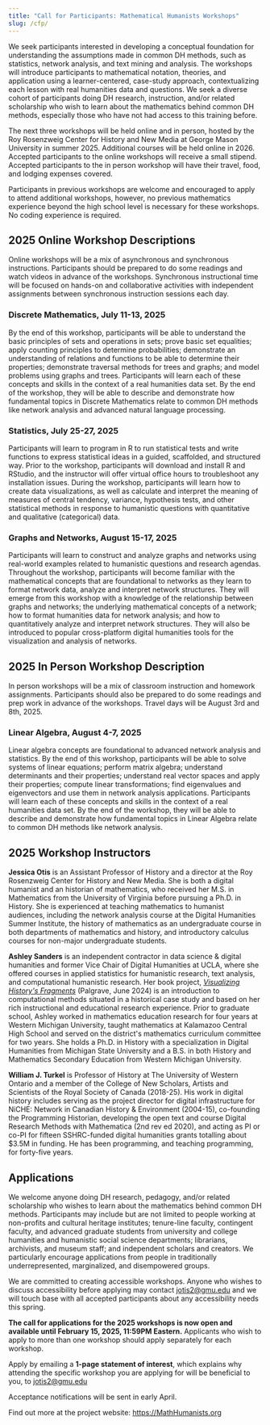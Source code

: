 ```yaml
---
title: "Call for Participants: Mathematical Humanists Workshops"
slug: /cfp/
---
```


We seek participants interested in developing a conceptual foundation for understanding the assumptions made in common DH methods, such as statistics, network analysis, and text mining and analysis. The workshops will introduce participants to mathematical notation, theories, and application using a learner-centered, case-study approach, contextualizing each lesson with real humanities data and questions. We seek a diverse cohort of participants doing DH research, instruction, and/or related scholarship who wish to learn about the mathematics behind common DH methods, especially those who have not had access to this training before.

The next three workshops will be held online and in person, hosted by the Roy Rosenzweig Center for History and New Media at George Mason University in summer 2025. Additional courses will be held online in 2026. Accepted participants to the online workshops will receive a small stipend. Accepted participants to the in person workshop will have their travel, food, and lodging expenses covered.

Participants in previous workshops are welcome and encouraged to apply to attend additional workshops, however, no previous mathematics experience beyond the high school level is necessary for these workshops. No coding experience is required.

## 2025 Online Workshop Descriptions

Online workshops will be a mix of asynchronous and synchronous instructions. Participants should be prepared to do some readings and watch videos in advance of the workshops. Synchronous instructional time will be focused on hands-on and collaborative activities with independent assignments between synchronous instruction sessions each day.

### Discrete Mathematics, July 11-13, 2025

By the end of this workshop, participants will be able to understand the basic principles of sets and operations in sets; prove basic set equalities; apply counting principles to determine probabilities; demonstrate an understanding of relations and functions to be able to determine their properties; demonstrate traversal methods for trees and graphs; and model problems using graphs and trees. Participants will learn each of these concepts and skills in the context of a real humanities data set. By the end of the workshop, they will be able to describe and demonstrate how fundamental topics in Discrete Mathematics relate to common DH methods like network analysis and advanced natural language processing.

### Statistics, July 25-27, 2025

Participants will learn to program in R to run statistical tests and write functions to express statistical ideas in a guided, scaffolded, and structured way. Prior to the workshop, participants will download and install R and RStudio, and the instructor will offer virtual office hours to troubleshoot any installation issues. During the workshop, participants will learn how to create data visualizations, as well as calculate and interpret the meaning of measures of central tendency, variance, hypothesis tests, and other statistical methods in response to humanistic questions with quantitative and qualitative (categorical) data.

### Graphs and Networks, August 15-17, 2025

Participants will learn to construct and analyze graphs and networks using real-world examples related to humanistic questions and research agendas. Throughout the workshop, participants will become familiar with the mathematical concepts that are foundational to networks as they learn to format network data, analyze and interpret network structures. They will emerge from this workshop with a knowledge of the relationship between graphs and networks; the underlying mathematical concepts of a network; how to format humanities data for network analysis; and how to quantitatively analyze and interpret network structures. They will also be introduced to popular cross-platform digital humanities tools for the visualization and analysis of networks.

## 2025 In Person Workshop Description

In person workshops will be a mix of classroom instruction and homework assignments. Participants should also be prepared to do some readings and prep work in advance of the workshops. Travel days will be August 3rd and 8th, 2025.

### Linear Algebra, August 4-7, 2025

Linear algebra concepts are foundational to advanced network analysis and statistics. By the end of this workshop, participants will be able to solve systems of linear equations; perform matrix algebra; understand determinants and their properties; understand real vector spaces and apply their properties; compute linear transformations; find eigenvalues and eigenvectors and use them in network analysis applications. Participants will learn each of these concepts and skills in the context of a real humanities data set. By the end of the workshop, they will be able to describe and demonstrate how fundamental topics in Linear Algebra relate to common DH methods like network analysis.

## 2025 Workshop Instructors

**Jessica Otis** is an Assistant Professor of History and a director at the Roy Rosenzweig Center for History and New Media. She is both a digital humanist and an historian of mathematics, who received her M.S. in Mathematics from the University of Virginia before pursuing a Ph.D. in History. She is experienced at teaching mathematics to humanist audiences, including the network analysis course at the Digital Humanities Summer Institute, the history of mathematics as an undergraduate course in both departments of mathematics and history, and introductory calculus courses for non-major undergraduate students.

**Ashley Sanders** is an independent contractor in data science & digital humanities and former Vice Chair of Digital Humanities at UCLA, where she offered courses in applied statistics for humanistic research, text analysis, and computational humanistic research. Her book project, _[Visualizing History's Fragments](https://link.springer.com/book/10.1007/978-3-031-46976-3)_ (Palgrave, June 2024) is an introduction to computational methods situated in a historical case study and based on her rich instructional and educational research experience. Prior to graduate school, Ashley worked in mathematics education research for four years at Western Michigan University, taught mathematics at Kalamazoo Central High School and served on the district's mathematics curriculum committee for two years. She holds a Ph.D. in History with a specialization in Digital Humanities from Michigan State University and a B.S. in both History and Mathematics Secondary Education from Western Michigan University.

**William J. Turkel** is Professor of History at The University of Western Ontario and a member of the College of New Scholars, Artists and Scientists of the Royal Society of Canada (2018-25). His work in digital history includes serving as the project director for digital infrastructure for NiCHE: Network in Canadian History & Environment (2004-15), co-founding the Programming Historian, developing the open text and course Digital Research Methods with Mathematica (2nd rev ed 2020), and acting as PI or co-PI for fifteen SSHRC-funded digital humanities grants totalling about $3.5M in funding. He has been programming, and teaching programming, for forty-five years.

## Applications

We welcome anyone doing DH research, pedagogy, and/or related scholarship who wishes to learn about the mathematics behind common DH methods. Participants may include but are not limited to people working at non-profits and cultural heritage institutes; tenure-line faculty, contingent faculty, and advanced graduate students from university and college humanities and humanistic social science departments; librarians, archivists, and museum staff; and independent scholars and creators. We particularly encourage applications from people in traditionally underrepresented, marginalized, and disempowered groups.

We are committed to creating accessible workshops. Anyone who wishes to discuss accessibility before applying may contact [jotis2@gmu.edu](mailto:jotis2@gmu.edu) and we will touch base with all accepted participants about any accessibility needs this spring.

**The call for applications for the 2025 workshops is now open and available until February 15, 2025, 11:59PM Eastern.** Applicants who wish to apply to more than one workshop should apply separately for each workshop.

Apply by emailing a **1-page statement of interest**, which explains why attending the specific workshop you are applying for will be beneficial to you, to [jotis2@gmu.edu](mailto:jotis2@gmu.edu)

Acceptance notifications will be sent in early April.

Find out more at the project website: <https://MathHumanists.org>
